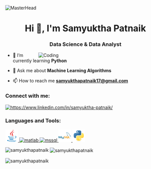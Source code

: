 ![MasterHead](https://miro.medium.com/max/1400/1*RqZtWmB7eMyIbJufBcxlUw.png)
<h1 align="center">Hi 👋, I'm Samyuktha Patnaik</h1>
<h3 align="center">Data Science & Data Analyst</h3>
<img align="right" alt="Coding" width="400" src="https://c.tenor.com/FP3KLUuiKOkAAAAC/computer-typing.gif">



- 🌱 I’m currently learning **Python**

- 💬 Ask me about **Machine Learning Algorithms**

- 📫 How to reach me **samyukthapatnaik17@gmail.com**

<h3 align="left">Connect with me:</h3>
<p align="left">
<a href="https://linkedin.com/in/https://www.linkedin.com/in/samyuktha-patnaik/" target="blank"><img align="center" src="https://raw.githubusercontent.com/rahuldkjain/github-profile-readme-generator/master/src/images/icons/Social/linked-in-alt.svg" alt="https://www.linkedin.com/in/samyuktha-patnaik/" height="30" width="40" /></a>
</p>

<h3 align="left">Languages and Tools:</h3>
<p align="left"> <a href="https://www.java.com" target="_blank" rel="noreferrer"> <img src="https://raw.githubusercontent.com/devicons/devicon/master/icons/java/java-original.svg" alt="java" width="40" height="40"/> </a> <a href="https://www.mathworks.com/" target="_blank" rel="noreferrer"> <img src="https://upload.wikimedia.org/wikipedia/commons/2/21/Matlab_Logo.png" alt="matlab" width="40" height="40"/> </a> <a href="https://www.microsoft.com/en-us/sql-server" target="_blank" rel="noreferrer"> <img src="https://www.svgrepo.com/show/303229/microsoft-sql-server-logo.svg" alt="mssql" width="40" height="40"/> </a> <a href="https://www.mysql.com/" target="_blank" rel="noreferrer"> <img src="https://raw.githubusercontent.com/devicons/devicon/master/icons/mysql/mysql-original-wordmark.svg" alt="mysql" width="40" height="40"/> </a> <a href="https://www.python.org" target="_blank" rel="noreferrer"> <img src="https://raw.githubusercontent.com/devicons/devicon/master/icons/python/python-original.svg" alt="python" width="40" height="40"/> </a> </p>

<p><img align="left" src="https://github-readme-stats.vercel.app/api/top-langs?username=samyukthapatnaik&show_icons=true&locale=en&layout=compact" alt="samyukthapatnaik" /></p>

<p>&nbsp;<img align="center" src="https://github-readme-stats.vercel.app/api?username=samyukthapatnaik&show_icons=true&locale=en" alt="samyukthapatnaik" /></p>

<p><img align="center" src="https://github-readme-streak-stats.herokuapp.com/?user=samyukthapatnaik&" alt="samyukthapatnaik" /></p>
